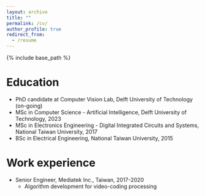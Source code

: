 ```yaml
---
layout: archive
title: ""
permalink: /cv/
author_profile: true
redirect_from:
  - /resume
---
```


{% include base_path %}

Education
======
* PhD candidate at Computer Vision Lab, Delft University of Technology (on-going)
* MSc in Computer Science - Artificial Intelligence, Delft University of Technology, 2023
* MSc in Electronics Engineering - Digital Integrated Circuits and Systems, National Taiwan University, 2017
* BSc in Electrical Engineering, National Taiwan University, 2015

Work experience
======
* Senior Engineer, Mediatek Inc., Taiwan, 2017-2020
  * Algorithm development for video-coding processing

<!--
Publications
======
  <ul>{% for post in site.publications %}
    {% include archive-single-cv.html %}
  {% endfor %}</ul>
-->
  
